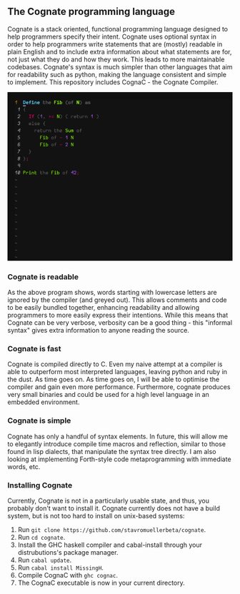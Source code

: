 ## The Cognate programming language
Cognate is a stack oriented, functional programming language designed to help programmers specify their intent. Cognate uses optional syntax in order to help programmers write statements that are (mostly) readable in plain English and to include extra information about what statements are for, not just what they do and how they work. This leads to more maintainable codebases. Cognate's syntax is much simpler than other languages that aim for readability such as python, making the language consistent and simple to implement. This repository includes CognaC - the Cognate Compiler.

![Program to compute the 42nd Fibonacci number](fibonacci.png?raw=true)

### Cognate is readable
As the above program shows, words starting with lowercase letters are ignored by the compiler (and greyed out). This allows comments and code to be easily bundled together, enhancing readability and allowing programmers to more easily express their intentions. While this means that Cognate can be very verbose, verbosity can be a good thing - this "informal syntax" gives extra information to anyone reading the source.

### Cognate is fast
Cognate is compiled directly to C. Even my naive attempt at a compiler is able to outperform most interpreted languages, leaving python and ruby in the dust. As time goes on. As time goes on, I will be able to optimise the compiler and gain even more performance. Furthermore, cognate produces very small binaries and could be used for a high level language in an embedded environment.

### Cognate is simple
Cognate has only a handful of syntax elements. In future, this will allow me to elegantly introduce compile time macros and reflection, similar to those found in lisp dialects, that manipulate the syntax tree directly. I am also looking at implementing Forth-style code metaprogramming with immediate words, etc. 
### Installing Cognate
Currently, Cognate is not in a particularly usable state, and thus, you probably don't want to install it. Cognate currently does not have a build system, but is not too hard to install on unix-based systems:
1) Run ```git clone https://github.com/stavromuellerbeta/cognate```.
2) Run ```cd cognate```.
3) Install the GHC haskell compiler and cabal-install through your distrubutions's package manager.
4) Run ```cabal update```.
5) Run ```cabal install MissingH```.
6) Compile CognaC with ```ghc cognac```.
7) The CognaC executable is now in your current directory.
